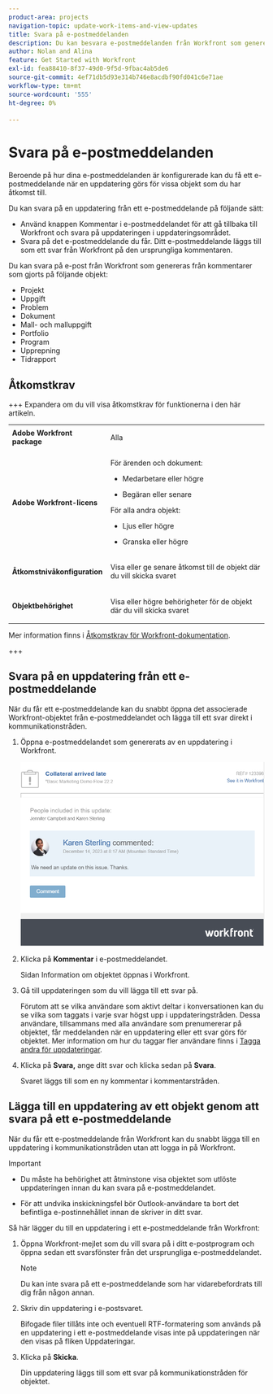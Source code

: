 ```yaml
---
product-area: projects
navigation-topic: update-work-items-and-view-updates
title: Svara på e-postmeddelanden
description: Du kan besvara e-postmeddelanden från Workfront som genererats från kommentarer som gjorts i projekt, uppgifter, utgåvor och andra objekt för att lägga till svar på de ursprungliga kommentarerna som gjorts i Adobe Workfront-programmet.
author: Nolan and Alina
feature: Get Started with Workfront
exl-id: fea88410-8f37-49d0-9f5d-9fbac4ab5de6
source-git-commit: 4ef71db5d93e314b746e8acdbf90fd041c6e71ae
workflow-type: tm+mt
source-wordcount: '555'
ht-degree: 0%

---
```


# Svara på e-postmeddelanden

<!-- Audited: April 2024-->

Beroende på hur dina e-postmeddelanden är konfigurerade kan du få ett e-postmeddelande när en uppdatering görs för vissa objekt som du har åtkomst till.

Du kan svara på en uppdatering från ett e-postmeddelande på följande sätt:

* Använd knappen Kommentar i e-postmeddelandet för att gå tillbaka till Workfront och svara på uppdateringen i uppdateringsområdet.
* Svara på det e-postmeddelande du får. Ditt e-postmeddelande läggs till som ett svar från Workfront på den ursprungliga kommentaren.

<!--
>[!NOTE]
>
>Replying to updates by email is not available for environments on Cluster 6.
-->

Du kan svara på e-post från Workfront som genereras från kommentarer som gjorts på följande objekt:

* Projekt
* Uppgift
* Problem
* Dokument
* Mall- och malluppgift
* Portfolio
* Program
* Upprepning
* Tidrapport

## Åtkomstkrav

+++ Expandera om du vill visa åtkomstkrav för funktionerna i den här artikeln.

<table style="table-layout:auto">
 <col> 
 <col> 
 <tbody> 
  <tr> 
   <td role="rowheader"><strong>Adobe Workfront package</strong></td> 
   <td> <p>Alla</p> </td> 
  </tr> 
  <tr> 
   <td role="rowheader"><strong>Adobe Workfront-licens</strong></td> 
   <td> <p>För ärenden och dokument:</p>

<ul><li><p>Medarbetare eller högre</p></li>
   <li><p>Begäran eller senare</p></li></ul>

<p>För alla andra objekt:</p>
   <ul><li><p>Ljus eller högre</p></li>
   <li><p>Granska eller högre</p></li></ul>

</td> 
  </tr> 
  <tr> 
   <td role="rowheader"><strong>Åtkomstnivåkonfiguration</strong></td> 
   <td> <p>Visa eller ge senare åtkomst till de objekt där du vill skicka svaret</p> </td> 
  </tr> 
  <tr> 
   <td role="rowheader"><strong>Objektbehörighet</strong></td> 
   <td> <p>Visa eller högre behörigheter för de objekt där du vill skicka svaret</p> </td> 
  </tr> 
 </tbody> 
</table>

Mer information finns i [Åtkomstkrav för Workfront-dokumentation](/help/quicksilver/administration-and-setup/add-users/access-levels-and-object-permissions/access-level-requirements-in-documentation.md).

+++

<!--Old:
<table style="table-layout:auto">
 <col> 
 <col> 
 <tbody> 
  <tr> 
   <td role="rowheader"><strong>Adobe Workfront plan</strong></td> 
   <td> <p>Any</p> </td> 
  </tr> 
  <tr> 
   <td role="rowheader"><strong>Adobe Workfront license*</strong></td> 
   <td> <p>New: Contributor or higher for issues and documents; Light or higher for all other objects</p>
   <p>Current: Request or higher for issues and documents; Review or higher for all other objects</p> </td> 
  </tr> 
  <tr> 
   <td role="rowheader"><strong>Access level configuration</strong></td> 
   <td> <p>View or higher access to the objects where you want to post the reply</p> </td> 
  </tr> 
  <tr> 
   <td role="rowheader"><strong>Object permission</strong></td> 
   <td> <p>View or higher permissions to the objects where you want to post the reply</p> </td> 
  </tr> 
 </tbody> 
</table>-->

## Svara på en uppdatering från ett e-postmeddelande

När du får ett e-postmeddelande kan du snabbt öppna det associerade Workfront-objektet från e-postmeddelandet och lägga till ett svar direkt i kommunikationstråden.

1. Öppna e-postmeddelandet som genererats av en uppdatering i Workfront.

   ![email.png](assets/email-350x202.png)
1. Klicka på **Kommentar** i e-postmeddelandet.

   Sidan Information om objektet öppnas i Workfront.

1. Gå till uppdateringen som du vill lägga till ett svar på.

   Förutom att se vilka användare som aktivt deltar i konversationen kan du se vilka som taggats i varje svar högst upp i uppdateringstråden. Dessa användare, tillsammans med alla användare som prenumererar på objektet, får meddelanden när en uppdatering eller ett svar görs för objektet. Mer information om hur du taggar fler användare finns i [Tagga andra för uppdateringar](../../workfront-basics/updating-work-items-and-viewing-updates/tag-others-on-updates.md).

1. Klicka på **Svara,** ange ditt svar och klicka sedan på **Svara**.

   Svaret läggs till som en ny kommentar i kommentarstråden.

## Lägga till en uppdatering av ett objekt genom att svara på ett e-postmeddelande

När du får ett e-postmeddelande från Workfront kan du snabbt lägga till en uppdatering i kommunikationstråden utan att logga in på Workfront.

>[!IMPORTANT]
>
>* Du måste ha behörighet att åtminstone visa objektet som utlöste uppdateringen innan du kan svara på e-postmeddelandet.
>
>* För att undvika inskickningsfel bör Outlook-användare ta bort det befintliga e-postinnehållet innan de skriver in ditt svar.

Så här lägger du till en uppdatering i ett e-postmeddelande från Workfront:

1. Öppna Workfront-mejlet som du vill svara på i ditt e-postprogram och öppna sedan ett svarsfönster från det ursprungliga e-postmeddelandet.

   >[!NOTE]
   >
   >    Du kan inte svara på ett e-postmeddelande som har vidarebefordrats till dig från någon annan.


1. Skriv din uppdatering i e-postsvaret.

   Bifogade filer tillåts inte och eventuell RTF-formatering som används på en uppdatering i ett e-postmeddelande visas inte på uppdateringen när den visas på fliken Uppdateringar.
1. Klicka på **Skicka**.

   Din uppdatering läggs till som ett svar på kommunikationstråden för objektet.

